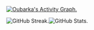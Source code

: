 <!-- Contribution Graph -->
[![Oubarka's Activity Graph.](https://github-readme-activity-graph.vercel.app/graph?username=droubarka&theme=react-dark)](https://github.com/droubarka/droubarka)

<div style="display:flex;">
	<img alt="GitHub Streak." src="https://streak-stats.demolab.com?user=droubarka&theme=react&card_width=400" style="text-align: left"/>
	<img alt="GitHub Stats." src="https://github-readme-stats.vercel.app/api?username=droubarka&show_icons=true&theme=react&rank_icon=github&card_width=300"/>
</div>
